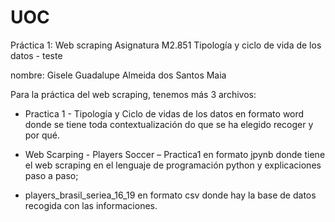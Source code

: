 ﻿# UOC
Práctica 1: Web scraping
Asignatura M2.851
Tipología y ciclo de vida de los datos - teste

nombre: Gisele Guadalupe Almeida dos Santos Maia

Para la práctica del web scraping, tenemos más 3 archivos: 


- Practica 1 - Tipología y Ciclo de vidas de los datos en formato word donde se tiene toda contextualización do que se ha elegido recoger y por qué. 

- Web Scarping - Players Soccer – Practica1 en formato jpynb donde tiene el web scraping en el lenguaje de programación python y explicaciones paso a paso; 

- players_brasil_seriea_16_19 en formato csv donde hay la base de datos recogida con las informaciones. 
